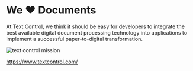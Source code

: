 
# We ♥ Documents

At Text Control, we think it should be easy for developers to integrate the best available digital document processing technology into applications to implement a successful paper-to-digital transformation.

![text control mission](https://user-images.githubusercontent.com/12234602/205626328-769bfdea-5641-4f6d-866b-327b5efe7cac.png)

https://www.textcontrol.com/
